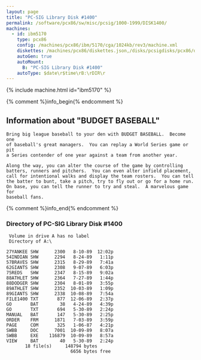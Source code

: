```yaml
---
layout: page
title: "PC-SIG Library Disk #1400"
permalink: /software/pcx86/sw/misc/pcsig/1000-1999/DISK1400/
machines:
  - id: ibm5170
    type: pcx86
    config: /machines/pcx86/ibm/5170/cga/1024kb/rev3/machine.xml
    diskettes: /machines/pcx86/diskettes.json,/disks/pcsigdisks/pcx86/diskettes.json
    autoGen: true
    autoMount:
      B: "PC-SIG Library Disk #1400"
    autoType: $date\r$time\rB:\rDIR\r
---
```


{% include machine.html id="ibm5170" %}

{% comment %}info_begin{% endcomment %}

## Information about "BUDGET BASEBALL"

    Bring big league baseball to your den with BUDGET BASEBALL.  Become one
    of baseball's great managers.  You can replay a World Series game or pit
    a Series contender of one year against a team from another year.
    
    Along the way, you can alter the course of the game by controlling
    batters, runners and pitchers.  You can even alter infield placement,
    call for intentional walks and display the team rosters.  You can tell
    the batter to bunt, take a pitch, try to fly out or go for a home run.
    On base, you can tell the runner to try and steal.  A marvelous game for
    baseball fans.
{% comment %}info_end{% endcomment %}


### Directory of PC-SIG Library Disk #1400

     Volume in drive A has no label
     Directory of A:\

    27YANKEE SHW      2300   8-10-89  12:02p
    54INDIAN SHW      2294   8-24-89   1:11p
    57BRAVES SHW      2315   8-29-89   7:41a
    62GIANTS SHW      2308   9-07-89   6:03p
    75REDS   SHW      2347   8-15-89   9:02a
    88ATHLET SHW      2364   7-27-89   1:44p
    88DODGER SHW      2304   8-01-89   3:55p
    89ATHLET SHW      2352  10-03-89   1:09p
    89GIANTS SHW      2338  10-08-89   7:54a
    FILE1400 TXT       877  12-06-89   2:37p
    GO       BAT        38   4-24-89   4:39p
    GO       TXT       694   5-30-89   2:24p
    MANUAL   BAT       147   5-30-89   2:25p
    ORDER    FRM      1871   7-03-89   3:59p
    PAGE     COM       325   1-06-87   4:21p
    SWBB     DOC      7001  10-09-89   8:07a
    SWBB     EXE    116879  10-09-89   8:57a
    VIEW     BAT        40   5-30-89   2:24p
           18 file(s)     148794 bytes
                            6656 bytes free
